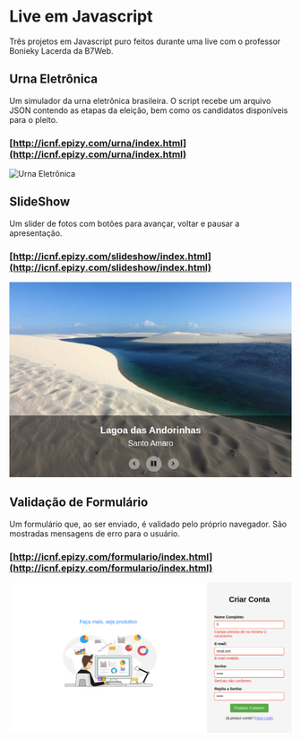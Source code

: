 # Live em Javascript

Três projetos em Javascript puro feitos durante uma live com o professor Bonieky Lacerda da B7Web.

## Urna Eletrônica

Um simulador da urna eletrônica brasileira. O script recebe um arquivo JSON contendo as etapas da eleição, bem como os candidatos disponíveis para o pleito.

### [http://icnf.epizy.com/urna/index.html](http://icnf.epizy.com/urna/index.html)
![Urna Eletrônica](urna-eletronica/screenshot.jpg)

## SlideShow

Um slider de fotos com botões para avançar, voltar e pausar a apresentação.

### [http://icnf.epizy.com/slideshow/index.html](http://icnf.epizy.com/slideshow/index.html)
![SlideShow](slideshow/screenshot.jpg)

## Validação de Formulário

Um formulário que, ao ser enviado, é validado pelo próprio navegador. São mostradas mensagens de erro para o usuário.

### [http://icnf.epizy.com/formulario/index.html](http://icnf.epizy.com/formulario/index.html)
![Formulário](formulario/screenshot.jpg)
